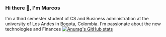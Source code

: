 ### Hi there 👋, I'm Marcos

I'm a third semester student of CS and Business administration at the university of Los Andes in Bogota, Colombia. I'm passionate about the new technologies and Finances
[![Anurag's GitHub stats](https://github-readme-stats.vercel.app/api?username=Marcosespa)](https://github.com/anuraghazra/github-readme-stats)

<!--
**Marcosespa/Marcosespa** is a ✨ _special_ ✨ repository because its `README.md` (this file) appears on your GitHub profile.

Here are some ideas to get you started:

- 🔭 I’m currently working on ...
- 🌱 I’m currently learning ...
- 👯 I’m looking to collaborate on ...
- 🤔 I’m looking for help with ...
- 💬 Ask me about ...
- 📫 How to reach me: ...
- 😄 Pronouns: ...
- ⚡ Fun fact: ...
-->
